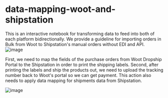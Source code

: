 # data-mapping-woot-and-shipstation
This is an interactive notebook for transforming data to feed into both of each platform bidirectionally. 
We provide a guideline for importing orders in Bulk from Woot to Shipstation's manual orders without EDI and API.
![image](https://user-images.githubusercontent.com/93064471/156301965-81206195-ac9e-42c5-ab44-8cbf6a13be4d.png)

First, we need to map the fields of the purchase orders from Woot Dropship Portal to the Shipstation in order to print the shipping labels.
Second, after printing the labels and ship the products out, we need to upload the tracking number back to Woot's portal so we can get payment. This action also needs to apply data mapping for shipments data from Shipstation.

![image](https://user-images.githubusercontent.com/93064471/156302528-b94dbc7f-334b-4a92-b267-3d7bdfb793f1.png)

